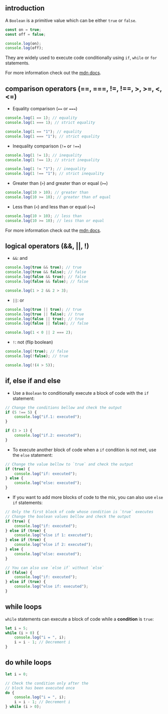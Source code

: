 ## introduction

A `Boolean` is a primitive value which can be either `true` or `false`.

```javascript
const on = true;
const off = false;

console.log(on);
console.log(off);
```

They are widely used to execute code conditionally using `if`, `while` or `for` statements.

For more information check out the [mdn docs](https://developer.mozilla.org/docs/Web/JavaScript/Reference/Global_Objects/Boolean).

## comparison operators (==, ===, !=, !==, >, >=, <, <=)

- Equality comparison (`==` or `===`)

```javascript
console.log(1 == 1); // equality
console.log(1 === 1); // strict equality

console.log(1 == "1"); // equality
console.log(1 === "1"); // strict equality
```

- Inequality comparison (`!=` or `!==`)

```javascript
console.log(1 != 1); // inequality
console.log(1 !== 1); // strict inequality

console.log(1 != "1"); // inequality
console.log(1 !== "1"); // strict inequality
```

- Greater than (`>`) and greater than or equal (`>=`)

```javascript
console.log(10 > 10); // greater than
console.log(10 >= 10); // greater than of equal
```

- Less than (`<`) and less than or equal (`<=`)

```javascript
console.log(10 > 10); // less than
console.log(10 >= 10); // less than or equal
```

For more information check out the [mdn docs](https://developer.mozilla.org/docs/Web/JavaScript/Guide/Expressions_and_operators#comparison_operators).

## logical operators (&&, ||, !)

- `&&`: and

```javascript
console.log(true && true); // true
console.log(true && false); // false
console.log(false && true); // false
console.log(false && false); // false

console.log(1 > 2 && 2 > 3);
```

- `||`: or

```javascript
console.log(true || true); // true
console.log(true || false); // true
console.log(false || true); // true
console.log(false || false); // false

console.log(1 < 0 || 2 === 2);
```

- `!`: not (flip boolean)

```javascript
console.log(!true); // false
console.log(!false); // true

console.log(!(4 > 5));
```

## if, else if and else

- Use a `Boolean` to conditionally execute a block of code with the `if` statement:

```javascript
// Change the conditions bellow and check the output
if (5 !== 5) {
	console.log("if.1: executed");
}

if (3 > 1) {
	console.log("if.2: executed");
}
```

- To execute another block of code when a `if` condition is not met, use the `else` statement:

```javascript
// Change the value bellow to `true` and check the output
if (true) {
	console.log("if: executed");
} else {
	console.log("else: executed");
}
```

- If you want to add more blocks of code to the mix, you can also use `else if` statements:

```javascript
// Only the first block of code whose condition is `true` executes
// Change the boolean values bellow and check the output
if (true) {
	console.log("if: executed");
} else if (true) {
	console.log("else if 1: executed");
} else if (true) {
	console.log("else if 2: executed");
} else {
	console.log("else: executed");
}
```

```javascript
// You can also use `else if` without `else`
if (false) {
	console.log("if: executed");
} else if (true) {
	console.log("else if: executed");
}
```

## while loops

`while` statements can execute a block of code while a **condition** is `true`:

```javascript
let i = 5;
while (i > 0) {
	console.log("i = ", i);
	i = i - 1; // Decrement i
}
```

## do while loops

```javascript
let i = 0;

// Check the condition only after the
// block has been executed once
do {
	console.log("i = ", i);
	i = i - 1; // Decrement i
} while (i > 0);
```
